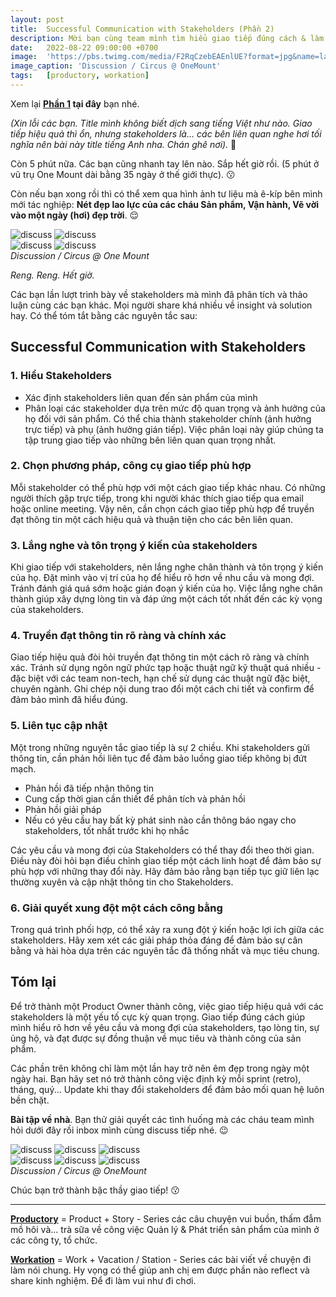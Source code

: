```yaml
---
layout: post
title:  Successful Communication with Stakeholders (Phần 2)
description: Mời bạn cùng team mình tìm hiểu giao tiếp đúng cách & làm sao để hiểu rõ hơn của stakeholders, từ đó, tạo lòng tin, sự ủng hộ, đạt được sự đồng thuận về mục tiêu và thành công của sản phẩm nghen.
date:   2022-08-22 09:00:00 +0700
image:  'https://pbs.twimg.com/media/F2RqCzebEAEnlUE?format=jpg&name=large'
image_caption: 'Discussion / Circus @ OneMount'
tags:   [productory, workation]
---
```


Xem lại **[Phần 1](/blog/successful-communication-with-stakeholders-part-1) tại đây** bạn nhé.

*(Xin lỗi các bạn. Title mình không biết dịch sang tiếng Việt như nào. Giao tiếp hiệu quả thì ổn, nhưng stakeholders là... các bên liên quan nghe hơi tối nghĩa nên bài này title tiếng Anh nha. Chán ghê nơi).* 🤧

Còn 5 phút nữa. Các bạn cũng nhanh tay lên nào. Sắp hết giờ rồi. (5 phút ở vũ trụ One Mount dài bằng 35 ngày ở thế giới thực). 😗


Còn nếu bạn xong rồi thì có thể xem qua hình ảnh tư liệu mà ê-kíp bên mình mới tác nghiệp: **Nét đẹp lao lực của các cháu Sản phẩm, Vận hành, Vẽ vời vào một ngày (hơi) đẹp trời**. 😌

<div class="gallery-box">
  <div class="gallery">
    <img src="https://pbs.twimg.com/media/F2RqGCBbYAAQpwE?format=jpg&name=large" loading="lazy" alt="discuss">
    <img src="https://pbs.twimg.com/media/F2RqO2saoAATnvt?format=jpg&name=large" loading="lazy" alt="discuss">
  </div>
</div>
<div class="gallery-box">
  <div class="gallery">
    <img src="https://pbs.twimg.com/media/F2RqLYZbIAA2WKz?format=jpg&name=large" loading="lazy" alt="discuss">
    <img src="https://pbs.twimg.com/media/F2RqQuaaAAACOOZ?format=jpg&name=large" loading="lazy" alt="discuss">
  </div>
<em>Discussion / Circus @ One Mount</em>
</div>

*Reng. Reng. Hết giờ.*

Các bạn lần lượt trình bày về stakeholders mà mình đã phân tích và thảo luận cùng các bạn khác. Mọi người share khá nhiều về insight và solution hay. Có thể tóm tắt bằng các nguyên tắc sau:

## Successful Communication with Stakeholders

### 1. Hiểu Stakeholders

- Xác định stakeholders liên quan đến sản phẩm của mình
- Phân loại các stakeholder dựa trên mức độ quan trọng và ảnh hưởng của họ đối với sản phẩm. Có thể chia thành stakeholder chính (ảnh hưởng trực tiếp) và phụ (ảnh hưởng gián tiếp). Việc phân loại này giúp chúng ta tập trung giao tiếp vào những bên liên quan quan trọng nhất.

### 2. Chọn phương pháp, công cụ giao tiếp phù hợp

Mỗi stakeholder có thể phù hợp với một cách giao tiếp khác nhau. Có những người thích gặp trực tiếp, trong khi người khác thích giao tiếp qua email hoặc online meeting. Vậy nên, cần chọn cách giao tiếp phù hợp để truyền đạt thông tin một cách hiệu quả và thuận tiện cho các bên liên quan.

### 3. Lắng nghe và tôn trọng ý kiến của stakeholders

Khi giao tiếp với stakeholders, nên lắng nghe chân thành và tôn trọng ý kiến của họ. Đặt mình vào vị trí của họ để hiểu rõ hơn về nhu cầu và mong đợi. Tránh đánh giá quá sớm hoặc gián đoạn ý kiến của họ. Việc lắng nghe chân thành giúp xây dựng lòng tin và đáp ứng một cách tốt nhất đến các kỳ vọng của stakeholders.

### 4. Truyền đạt thông tin rõ ràng và chính xác

Giao tiếp hiệu quả đòi hỏi truyền đạt thông tin một cách rõ ràng và chính xác. Tránh sử dụng ngôn ngữ phức tạp hoặc thuật ngữ kỹ thuật quá nhiều - đặc biệt với các team non-tech, hạn chế sử dụng các thuật ngữ đặc biệt, chuyên ngành. Ghi chép nội dung trao đổi một cách chi tiết và confirm để đảm bảo mình đã hiểu đúng.

### 5. Liên tục cập nhật

Một trong những nguyên tắc giao tiếp là sự 2 chiều. Khi stakeholders gửi thông tin, cần phản hồi liên tục để đảm bảo luồng giao tiếp không bị đứt mạch.

- Phản hồi đã tiếp nhận thông tin
- Cung cấp thời gian cần thiết để phân tích và phản hồi
- Phản hồi giải pháp
- Nếu có yêu cầu hay bất kỳ phát sinh nào cần thông báo ngay cho stakeholders, tốt nhất trước khi họ nhắc

Các yêu cầu và mong đợi của Stakeholders có thể thay đổi theo thời gian. Điều này đòi hỏi bạn điều chỉnh giao tiếp một cách linh hoạt để đảm bảo sự phù hợp với những thay đổi này. Hãy đảm bảo rằng bạn tiếp tục giữ liên lạc thường xuyên và cập nhật thông tin cho Stakeholders.

### 6. Giải quyết xung đột một cách công bằng

Trong quá trình phối hợp, có thể xảy ra xung đột ý kiến hoặc lợi ích giữa các stakeholders. Hãy xem xét các giải pháp thỏa đáng để đảm bảo sự cân bằng và hài hòa dựa trên các nguyên tắc đã thống nhất và mục tiêu chung. 



## Tóm lại

Để trở thành một Product Owner thành công, việc giao tiếp hiệu quả với các stakeholders là một yếu tố cực kỳ quan trọng. Giao tiếp đúng cách giúp mình hiểu rõ hơn về yêu cầu và mong đợi của stakeholders, tạo lòng tin, sự ủng hộ, và đạt được sự đồng thuận về mục tiêu và thành công của sản phẩm.

Các phần trên không chỉ làm một lần hay trở nên êm đẹp trong ngày một ngày hai. Bạn hãy set nó trở thành công việc định kỳ mỗi sprint (retro), tháng, quý... Update khi thay đổi stakeholders để đảm bảo mối quan hệ luôn bền chặt.

**Bài tập về nhà**. Bạn thử giải quyết các tình huống mà các cháu team mình hỏi dưới đây rồi inbox mình cùng discuss tiếp nhé. 😉

<div class="gallery-box">
  <div class="gallery">
    <img src="https://pbs.twimg.com/media/F2Rd5s2aQAE6h0l?format=jpg&name=large" loading="lazy" alt="discuss">
    <img src="https://pbs.twimg.com/media/F2Rdyu-bwAAjrGE?format=jpg&name=large" loading="lazy" alt="discuss">
    <img src="https://pbs.twimg.com/media/F2RdwoeboAAvDHS?format=jpg&name=large" loading="lazy" alt="discuss">
  </div>
</div>
<div class="gallery-box">
  <div class="gallery">
    <img src="https://pbs.twimg.com/media/F2Rd7OsaQAE-mSZ?format=jpg&name=large" loading="lazy" alt="discuss">
    <img src="https://pbs.twimg.com/media/F2Rd9FtbcAAYWkk?format=jpg&name=large" loading="lazy" alt="discuss">
    <img src="https://pbs.twimg.com/media/F2Rd3CBbkAASOAp?format=jpg&name=large" loading="lazy" alt="discuss">
  </div>
<em>Discussion / Circus @ OneMount</em>
</div>

Chúc bạn trở thành bậc thầy giao tiếp! 😗

___

**[Productory](/tags/?tag=productory)** = Product + Story - Series các câu chuyện vui buồn, thấm đẫm mồ hôi và... trà sữa về công việc Quản lý & Phát triển sản phẩm của mình ở các công ty, tổ chức.


**[Workation](/tags/?tag=workation)** = Work + Vacation / Station - Series các bài viết về chuyện đi làm nói chung. Hy vọng có thể giúp anh chị em được phần nào reflect và share kinh nghiệm. Để đi làm vui như đi chơi.
